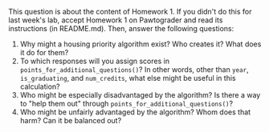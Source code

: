 This question is about the content of Homework 1.
If you didn't do this for last week's lab, accept Homework 1 on Pawtograder and read its instructions (in README.md).
Then, answer the following questions:

1. Why might a housing priority algorithm exist? Who creates it? What does it do for them?
2. To which responses will you assign scores in `points_for_additional_questions()`? In other words, other than `year`, `is_graduating`, and `num_credits`, what else might be useful in this calculation?
3. Who might be especially disadvantaged by the algorithm? Is there a way to "help them out" through `points_for_additional_questions()`?
4. Who might be unfairly advantaged by the algorithm? Whom does that harm? Can it be balanced out?
